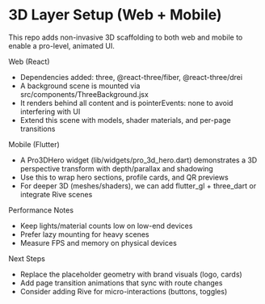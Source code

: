 # 3D Layer Setup (Web + Mobile)

This repo adds non-invasive 3D scaffolding to both web and mobile to enable a pro-level, animated UI.

Web (React)
- Dependencies added: three, @react-three/fiber, @react-three/drei
- A background scene is mounted via src/components/ThreeBackground.jsx
- It renders behind all content and is pointerEvents: none to avoid interfering with UI
- Extend this scene with models, shader materials, and per-page transitions

Mobile (Flutter)
- A Pro3DHero widget (lib/widgets/pro_3d_hero.dart) demonstrates a 3D perspective transform with depth/parallax and shadowing
- Use this to wrap hero sections, profile cards, and QR previews
- For deeper 3D (meshes/shaders), we can add flutter_gl + three_dart or integrate Rive scenes

Performance Notes
- Keep lights/material counts low on low-end devices
- Prefer lazy mounting for heavy scenes
- Measure FPS and memory on physical devices

Next Steps
- Replace the placeholder geometry with brand visuals (logo, cards)
- Add page transition animations that sync with route changes
- Consider adding Rive for micro-interactions (buttons, toggles)

